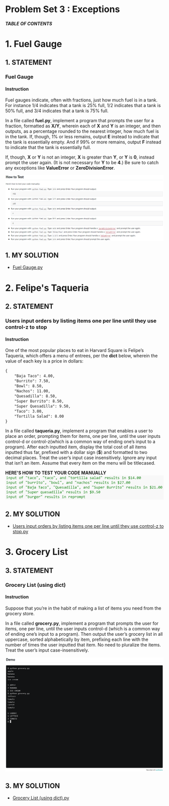 # Problem Set 3 : Exceptions

##### TABLE OF CONTENTS



# 1. Fuel Gauge
## 1. STATEMENT
### Fuel Gauge
#### Instruction
Fuel gauges indicate, often with fractions, just how much fuel is in a tank. For instance 1/4 indicates that a tank is 25% full, 1/2 indicates that a tank is 50% full, and 3/4 indicates that a tank is 75% full.

In a file called **fuel.py**, implement a program that prompts the user for a fraction, formatted as **X/Y**, wherein each of **X** and **Y** is an integer, and then outputs, as a percentage rounded to the nearest integer, how much fuel is in the tank. If, though, 1% or less remains, output **E** instead to indicate that the tank is essentially empty. And if 99% or more remains, output **F** instead to indicate that the tank is essentially full.

If, though, **X** or **Y** is not an integer, **X** is greater than **Y**, or **Y** is **0**, instead prompt the user again. (It is not necessary for **Y** to be **4**.) Be sure to catch any exceptions like **ValueError** or **ZeroDivisionError**.

![Alt text](<Problem Set 3/Images/fuel-Gauge.png>)

## 1. MY SOLUTION
- [Fuel Gauge.py](https://github.com/p3uj/edX-Harvard-University-CS50-s-Introduction-to-Programming-with-Python/blob/3fb935d8654ce6c517e890de36ae708473c52079/Problem%20Set%203/fuel.py)


# 2. Felipe's Taqueria
## 2. STATEMENT
### Users input orders by listing items one per line until they use control-z to stop
#### Instruction
One of the most popular places to eat in Harvard Square is Felipe’s Taqueria, which offers a menu of entrees, per the **dict** below, wherein the value of each key is a price in dollars:

    {
        "Baja Taco": 4.00,
        "Burrito": 7.50,
        "Bowl": 8.50,
        "Nachos": 11.00,
        "Quesadilla": 8.50,
        "Super Burrito": 8.50,
        "Super Quesadilla": 9.50,
        "Taco": 3.00,
        "Tortilla Salad": 8.00
    }

In a file called **taqueria.py**, implement a program that enables a user to place an order, prompting them for items, one per line, until the user inputs control-d or control-z(which is a common way of ending one’s input to a program). After each inputted item, display the total cost of all items inputted thus far, prefixed with a dollar sign (**$**) and formatted to two decimal places. Treat the user’s input case insensitively. Ignore any input that isn’t an item. Assume that every item on the menu will be titlecased.

**HERE'S HOW TO TEST YOUR CODE MANUALLY**
![Alt text](<Problem Set 3/Images/felipes-taqueria.png>)

## 2. MY SOLUTION
- [Users input orders by listing items one per line until they use control-z to stop.py](https://github.com/p3uj/edX-Harvard-University-CS50-s-Introduction-to-Programming-with-Python/blob/c29eec4bfb08861717c1992f3d86a79544c2c4fb/Problem%20Set%203/taqueria.py)


# 3. Grocery List
## 3. STATEMENT
### Grocery List (using dict)
#### Instruction
Suppose that you’re in the habit of making a list of items you need from the grocery store.

In a file called **grocery.py**, implement a program that prompts the user for items, one per line, until the user inputs control-d (which is a common way of ending one’s input to a program). Then output the user’s grocery list in all uppercase, sorted alphabetically by item, prefixing each line with the number of times the user inputted that item. No need to pluralize the items. Treat the user’s input case-insensitively.

![Alt text](<Problem Set 3/Images/grocery-list.png>)

## 3. MY SOLUTION
- [Grocery List (using dict).py](https://github.com/p3uj/edX-Harvard-University-CS50-s-Introduction-to-Programming-with-Python/blob/8b6eaff60d18174a2fc2cdbbebfbf92623f3eec7/Problem%20Set%203/grocery.py)
